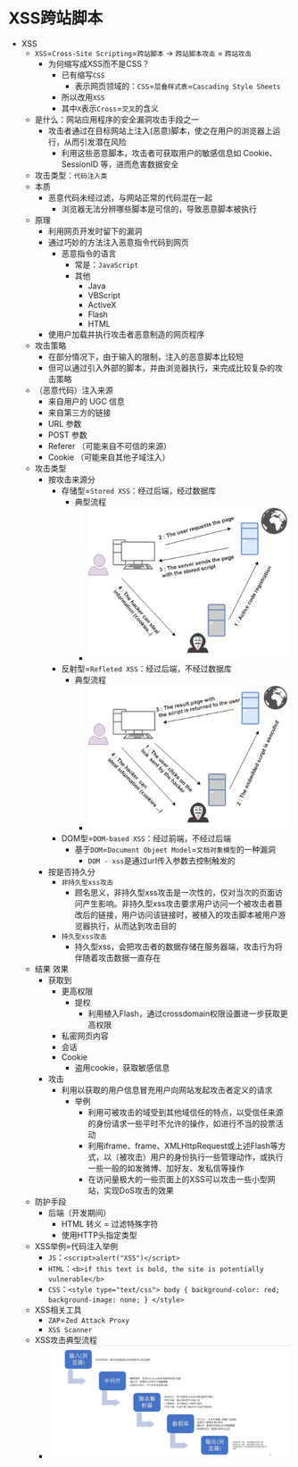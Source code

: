 # XSS跨站脚本

* XSS
  * `XSS`=`Cross-Site Scripting`=`跨站脚本` -> `跨站脚本攻击` = `跨站攻击`
    * 为何缩写成XSS而不是CSS？
      * 已有缩写`CSS`
        * 表示网页领域的：`CSS`=`层叠样式表`=`Cascading Style Sheets`
      * 所以改用`XSS`
      * 其中`X`表示`Cross`=`交叉`的含义
  * 是什么：网站应用程序的安全漏洞攻击手段之一
    * 攻击者通过在目标网站上注入(恶意)脚本，使之在用户的浏览器上运行，从而引发潜在风险
      * 利用这些恶意脚本，攻击者可获取用户的敏感信息如 Cookie、SessionID 等，进而危害数据安全
  * 攻击类型：`代码注入类`
  * 本质
    * 恶意代码未经过滤，与网站正常的代码混在一起
      * 浏览器无法分辨哪些脚本是可信的，导致恶意脚本被执行
  * 原理
    * 利用网页开发时留下的漏洞
    * 通过巧妙的方法注入恶意指令代码到网页
      * 恶意指令的语言
        * 常是：`JavaScript`
        * 其他
          * Java
          * VBScript
          * ActiveX
          * Flash
          * HTML
    * 使用户加载并执行攻击者恶意制造的网页程序
  * 攻击策略
    * 在部分情况下，由于输入的限制，注入的恶意脚本比较短
    * 但可以通过引入外部的脚本，并由浏览器执行，来完成比较复杂的攻击策略
  * （恶意代码）注入来源
    * 来自用户的 UGC 信息
    * 来自第三方的链接
    * URL 参数
    * POST 参数
    * Referer （可能来自不可信的来源）
    * Cookie （可能来自其他子域注入）
  * 攻击类型
    * 按攻击来源分
      * 存储型=`Stored XSS`：经过后端，经过数据库
        * 典型流程
          * ![xss_stored_process](../../assets/img/xss_stored_process.png)
      * 反射型=`Refleted XSS`：经过后端，不经过数据库
        * 典型流程
          * ![xss_reflected_process](../../assets/img/xss_reflected_process.png)
      * DOM型=`DOM-based XSS`：经过前端，不经过后端
        * 基于`DOM`=`Document Objeet Model`=`文档对象模型`的一种漏洞
          * `DOM - xss`是通过url传入参数去控制触发的
    * 按是否持久分
      * `非持久型xss攻击`
        * 顾名思义，非持久型xss攻击是一次性的，仅对当次的页面访问产生影响。非持久型xss攻击要求用户访问一个被攻击者篡改后的链接，用户访问该链接时，被植入的攻击脚本被用户游览器执行，从而达到攻击目的
      * `持久型xss攻击`
        * 持久型xss，会把攻击者的数据存储在服务器端，攻击行为将伴随着攻击数据一直存在
  * 结果 效果
    * 获取到
      * 更高权限
        * 提权
          * 利用植入Flash，通过crossdomain权限设置进一步获取更高权限
      * 私密网页内容
      * 会话
      * Cookie
        * 盗用cookie，获取敏感信息
    * 攻击
      * 利用以获取的用户信息冒充用户向网站发起攻击者定义的请求
        * 举例
          * 利用可被攻击的域受到其他域信任的特点，以受信任来源的身份请求一些平时不允许的操作，如进行不当的投票活动
          * 利用iframe、frame、XMLHttpRequest或上述Flash等方式，以（被攻击）用户的身份执行一些管理动作，或执行一些一般的如发微博、加好友、发私信等操作
          * 在访问量极大的一些页面上的XSS可以攻击一些小型网站，实现DoS攻击的效果
  * 防护手段
    * 后端（开发期间）
      * HTML 转义 = 过滤特殊字符
      * 使用HTTP头指定类型
  * XSS举例=代码注入举例
    * `JS`：`<script>alert("XSS")</script>`
    * `HTML`：`<b>if this text is bold, the site is potentially vulnerable</b>`
    * `CSS`：`<style type="text/css"> body { background-color: red; background-image: none; } </style>`
  * XSS相关工具
    * `ZAP`=`Zed Attack Proxy`
    * `XSS Scanner`
  * XSS攻击典型流程
    * ![xss_attack_typical_procedure](../../assets/img/xss_attack_typical_procedure.jpg)
